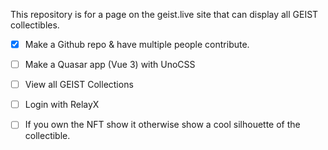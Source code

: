 This repository is for a page on the geist.live site that can display all
GEIST collectibles.

- [x] Make a Github repo & have multiple people contribute.

- [ ] Make a Quasar app (Vue 3) with UnoCSS

- [ ] View all GEIST Collections

- [ ] Login with RelayX

- [ ] If you own the NFT show it otherwise show a cool silhouette of the
      collectible.
